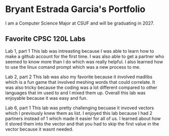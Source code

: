 # Bryant Estrada Garcia's Portfolio 

I am a Computer Science Major at CSUF and will be graduating in 2027.

## Favorite CPSC 120L Labs

Lab 1, part 1 This lab was intreasting because I was able to learn how to make a github account for the first time. I was also able to get a partner who seemed to know more than I do which was really helpful. I also learned how to use the linux comand prompt which was a new process to me.

Lab 2, part 2 This lab was also my favorite because it involved madlibs which is a fun game that involved meshing words that could correlate. It was also tricky because the coding was a lot different compared to other languages that im used to and I mixed them up. Overall this lab was enjoyable because it was easy and fun.

Lab 6, part 1 This lab was pretty challenging becuase it invoved vectors which I previously knew them as list. I enjoyed this lab because I had 2 partners instead of 1 which made it easier for all of us. I learned about how it stored them into the vector and that you had to skip the first value in the vector because it wasnt needed.
